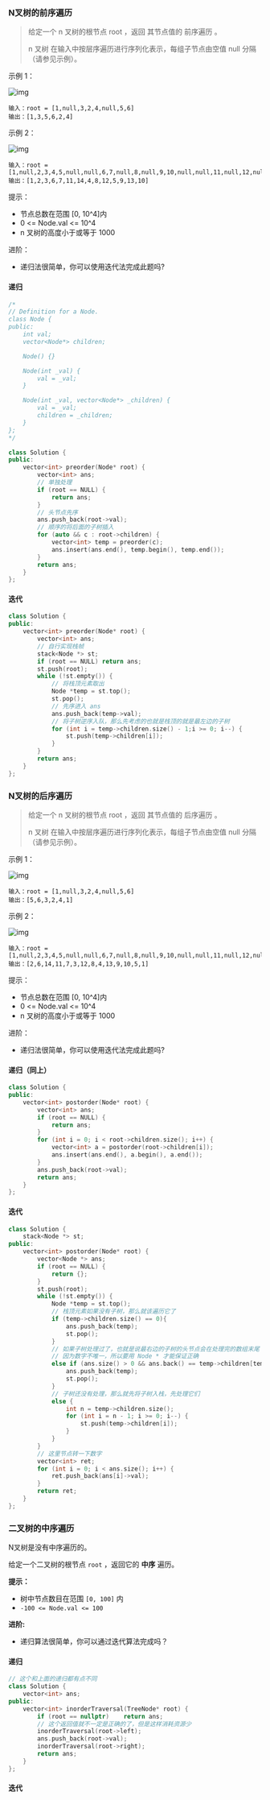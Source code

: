 ### N叉树的前序遍历

> 给定一个 n 叉树的根节点  root ，返回 其节点值的 前序遍历 。
>
> n 叉树 在输入中按层序遍历进行序列化表示，每组子节点由空值 null 分隔（请参见示例）。
>


示例 1：

![img](https://gitee.com/ceyewan/pic/raw/master/images/narytreeexample.png)

```
输入：root = [1,null,3,2,4,null,5,6]
输出：[1,3,5,6,2,4]
```

示例 2：

![img](https://gitee.com/ceyewan/pic/raw/master/images/sample_4_964.png)

```
输入：root = [1,null,2,3,4,5,null,null,6,7,null,8,null,9,10,null,null,11,null,12,null,13,null,null,14]
输出：[1,2,3,6,7,11,14,4,8,12,5,9,13,10]
```


提示：

- 节点总数在范围 [0, 10^4]内
- 0 <= Node.val <= 10^4
- n 叉树的高度小于或等于 1000

进阶：

- 递归法很简单，你可以使用迭代法完成此题吗?

#### 递归

```cpp
/*
// Definition for a Node.
class Node {
public:
    int val;
    vector<Node*> children;

    Node() {}

    Node(int _val) {
        val = _val;
    }

    Node(int _val, vector<Node*> _children) {
        val = _val;
        children = _children;
    }
};
*/

class Solution {
public:
    vector<int> preorder(Node* root) {
        vector<int> ans;
        // 单独处理
        if (root == NULL) {
            return ans;
        }
        // 头节点先序
        ans.push_back(root->val);
        // 顺序的将后面的子树插入
        for (auto && c : root->children) {
            vector<int> temp = preorder(c);
            ans.insert(ans.end(), temp.begin(), temp.end());
        }
        return ans;
    }
};
```

#### 迭代

```cpp
class Solution {
public:
    vector<int> preorder(Node* root) {
        vector<int> ans;
        // 自行实现栈帧
        stack<Node *> st;
        if (root == NULL) return ans;
        st.push(root);
        while (!st.empty()) {
            // 将栈顶元素取出
            Node *temp = st.top();
            st.pop();
            // 先序进入 ans
            ans.push_back(temp->val);
            // 将子树逆序入队，那么先考虑的也就是栈顶的就是最左边的子树
            for (int i = temp->children.size() - 1;i >= 0; i--) {
                st.push(temp->children[i]);
            }
        }
        return ans;
    }
};
```

### N叉树的后序遍历

> 给定一个 n 叉树的根节点 root ，返回 其节点值的 后序遍历 。
>
> n 叉树 在输入中按层序遍历进行序列化表示，每组子节点由空值 null 分隔（请参见示例）。
>

示例 1：

![img](https://gitee.com/ceyewan/pic/raw/master/images/narytreeexample.png)

```
输入：root = [1,null,3,2,4,null,5,6]
输出：[5,6,3,2,4,1]
```

示例 2：

![img](https://gitee.com/ceyewan/pic/raw/master/images/sample_4_964.png)

```
输入：root = [1,null,2,3,4,5,null,null,6,7,null,8,null,9,10,null,null,11,null,12,null,13,null,null,14]
输出：[2,6,14,11,7,3,12,8,4,13,9,10,5,1]
```

提示：

- 节点总数在范围 [0, 10^4]内
- 0 <= Node.val <= 10^4
- n 叉树的高度小于或等于 1000

进阶：

- 递归法很简单，你可以使用迭代法完成此题吗?

#### 递归（同上）

```cpp
class Solution {
public:
    vector<int> postorder(Node* root) {
        vector<int> ans;
        if (root == NULL) {
            return ans;
        }
        for (int i = 0; i < root->children.size(); i++) {
            vector<int> a = postorder(root->children[i]);
            ans.insert(ans.end(), a.begin(), a.end());
        }
        ans.push_back(root->val);
        return ans;
    }
};
```

#### 迭代

```cpp
class Solution {
    stack<Node *> st;
public:
    vector<int> postorder(Node* root) {
        vector<Node *> ans;
        if (root == NULL) {
            return {};
        }
        st.push(root);
        while (!st.empty()) {
            Node *temp = st.top();
            // 栈顶元素如果没有子树，那么就该遍历它了
            if (temp->children.size() == 0){
                ans.push_back(temp);
                st.pop();
            } 
            // 如果子树处理过了，也就是说最右边的子树的头节点会在处理完的数组末尾
            // 因为数字不唯一，所以要用 Node * 才能保证正确
            else if (ans.size() > 0 && ans.back() == temp->children[temp->children.size() - 1]) {
                ans.push_back(temp);
                st.pop();
            }
            // 子树还没有处理，那么就先将子树入栈，先处理它们
            else {
                int n = temp->children.size();
                for (int i = n - 1; i >= 0; i--) {
                    st.push(temp->children[i]);
                }
            }
        }
        // 这里节点转一下数字
        vector<int> ret;
        for (int i = 0; i < ans.size(); i++) {
            ret.push_back(ans[i]->val);
        }
        return ret;
    }
};
```

### 二叉树的中序遍历

N叉树是没有中序遍历的。

给定一个二叉树的根节点 `root` ，返回它的 **中序** 遍历。

**提示：**

- 树中节点数目在范围 `[0, 100]` 内
- `-100 <= Node.val <= 100`

**进阶:** 

- 递归算法很简单，你可以通过迭代算法完成吗？

#### 递归

```cpp
// 这个和上面的递归都有点不同
class Solution {
    vector<int> ans;
public:
    vector<int> inorderTraversal(TreeNode* root) {
        if (root == nullptr)    return ans;
        // 这个返回值就不一定是正确的了，但是这样消耗资源少
        inorderTraversal(root->left);
        ans.push_back(root->val);
        inorderTraversal(root->right);
        return ans;
    }
};
```

#### 迭代

```

```


